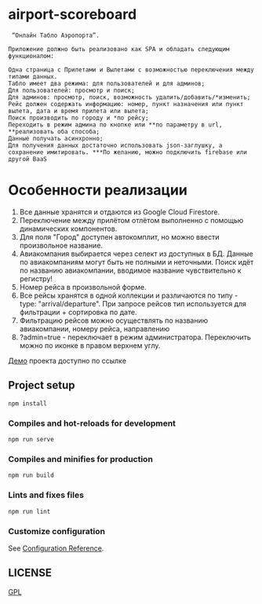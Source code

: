 # airport-scoreboard
```
 “Онлайн Табло Аэропорта”.

Приложение должно быть реализовано как SPA и обладать следующим функционалом:

Одна страница с Прилетами и Вылетами c возможностью переключения между типами данных.
Табло имеет два режима: для пользователей и для админов;
Для пользователей: просмотр и поиск;
Для админов: просмотр, поиск, возможность удалить/добавить/*изменить;
Рейс должен содержать информацию: номер, пункт назначения или пункт вылета, дата и время прилета или вылета;
Поиск производить по городу и *по рейсу;
Переходить в режим админа по кнопке или **по параметру в url, **реализовать оба способа;
Данные получать асинхронно;
Для получения данных достаточно использовать json-заглушку, а сохранение имитировать. ***По желанию, можно подключить firebase или другой BaaS
```

# Особенности реализации

1. Все данные хранятся и отдаются из Google Cloud Firestore.
2. Переключение между прилётом отлётом выполненно с помощью динамических компонентов. 
3. Для поля "Город" доступен автокомплит, но можно ввести произвольное название.
4. Авиакомпания выбирается через селект из доступных в БД. Данные по авиакомпаниям могут быть не полными и неточными. Поиск идёт по названию авиакомпании, вводимое название чувствительно к регистру!
6. Номер рейса в произвольной форме.
7. Все рейсы хранятся в одной коллекции и различаются по типу - type: "arrival/departure". При запросе рейсов тип используется для фильтрации + сортировка по дате.
8. Фильтрацию рейсов можно осуществлять по названию авиакомпании, номеру рейса, направлению
9. ?admin=true - переключает в режим администратора. Переключить можно по иконке в правом верхнем углу.

[Демо](https://egerr10.github.io/) проекта доступно по ссылке

## Project setup
```
npm install
```

### Compiles and hot-reloads for development
```
npm run serve
```

### Compiles and minifies for production
```
npm run build
```

### Lints and fixes files
```
npm run lint
```

### Customize configuration
See [Configuration Reference](https://cli.vuejs.org/config/).


## LICENSE
[GPL](LICENSE.md)
